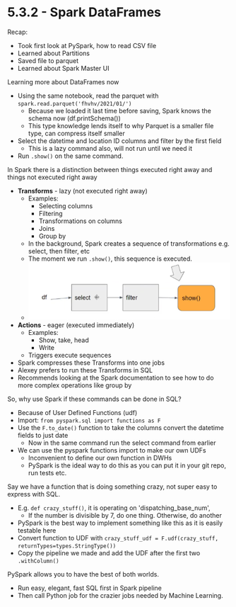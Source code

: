 # 5.3.2 - Spark DataFrames

Recap:
- Took first look at PySpark, how to read CSV file
- Learned about Partitions
- Saved file to parquet
- Learned about Spark Master UI

Learning more about DataFrames now
- Using the same notebook, read the parquet with `spark.read.parquet('fhvhv/2021/01/')`
    - Because we loaded it last time before saving, Spark knows the schema now (df.printSchema())
    - This type knowledge lends itself to why Parquet is a smaller file type, can compress itself smaller
- Select the datetime and location ID columns and filter by the first field
    - This is a lazy command also, will not run until we need it
- Run `.show()` on the same command.

In Spark there is a distinction between things executed right away and things not executed right away
- **Transforms** - lazy (not executed right away)
    - Examples: 
        - Selecting columns
        - Filtering
        - Transformations on columns
        - Joins
        - Group by
    - In the background, Spark creates a sequence of transformations e.g. select, then filter, etc
    - The moment we run `.show()`, this sequence is executed.
    - ![lazy](../images/5.3.2-lazy.PNG)
- **Actions** - eager (executed immediately)
    - Examples:
        - Show, take, head
        - Write
    - Triggers execute sequences
- Spark compresses these Transforms into one jobs
- Alexey prefers to run these Transforms in SQL
- Recommends looking at the Spark documentation to see how to do more complex operations like group by

So, why use Spark if these commands can be done in SQL?
- Because of User Defined Functions (udf)
- Import: `from pyspark.sql import functions as F`
- Use the `F.to_date()` function to take the columns convert the datetime fields to just date
    - Now in the same command run the select command from earlier
- We can use the pyspark functions import to make our own UDFs
    - Inconvenient to define our own function in DWHs
    - PySpark is the ideal way to do this as you can put it in your git repo, run tests etc.

Say we have a function that is doing something crazy, not super easy to express with SQL.
- E.g. `def crazy_stuff()`, it is operating on 'dispatching_base_num',
    - If the number is divisible by 7, do one thing. Otherwise, do another
- PySpark is the best way to implement something like this as it is easily testable here
- Convert function to UDF with `crazy_stuff_udf = F.udf(crazy_stuff, returnTypes=types.StringType())`
- Copy the pipeline we made and add the UDF after the first two `.withColumn()`

PySpark allows you to have the best of both worlds.
- Run easy, elegant, fast SQL first in Spark pipeline
- Then call Python job for the crazier jobs needed by Machine Learning.